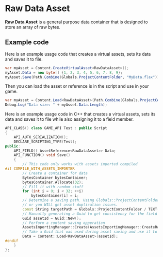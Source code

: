 # Raw Data Asset

**Raw Data Asset** is a general purpose data container that is designed to store an array of raw bytes.

## Example code

Here is an example usage code that creates a virtual assets, sets its data and saves it to file.

```cs
var myAsset = Content.CreateVirtualAsset<RawDataAsset>();
myAsset.Data = new byte[] {1, 2, 3, 4, 5, 6, 7, 8, 9};
myAsset.Save(Path.Combine(Globals.ProjectContentFolder, "MyData.flax"));
```

Then you can load the asset or reference is in the script and use in your game.

```cs
var myAsset = Content.Load<RawDataAsset>(Path.Combine(Globals.ProjectContentFolder, "MyData.flax"));
Debug.Log("Data size: " + myAsset.Data.Length);
```

Here is an example usage code in C++ that creates a virtual assets, sets its data and saves it to file while also assigning it to a field member.

```cpp
API_CLASS() class GAME_API Test : public Script
{
    API_AUTO_SERIALIZATION();
    DECLARE_SCRIPTING_TYPE(Test);
public:
    API_FIELD() AssetReference<RawDataAsset>> Data;
    API_FUNCTION() void Save()
    {
        // This code only works with assets imported compiled
#if COMPILE_WITH_ASSETS_IMPORTER
        // Create a container for data
        BytesContainer bytesContainer;
        bytesContainer.Allocate(32);
        // Fill it with random stuff
        for (int i = 0; i < 32; ++i)
            bytesContainer[i] = i;
        // Determine a saving path. Using Globals::ProjectContentFolder and equivelants and never use TEXT("Content/{xxx}")
        // or you WILL get asset duplication issues.
        const String targetPath = Globals::ProjectContentFolder / TEXT("Test") + ASSET_FILES_EXTENSION_WITH_DOT;
        // Manually generating a Guid to get consistency for the field assignment.
        Guid assetId = Guid::New();
        // Perform a content saving opperation
        AssetsImportingManager::Create(AssetsImportingManager::CreateRawDataTag, targetPath, assetId, (void*)&bytesContainer);
        // Take a Guid that was used during asset saving and use it to load an asset to your field
        Data = Content::Load<RawDataAsset>(assetId);
#endif
    }
};
```
